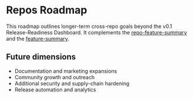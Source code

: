 # Repos Roadmap

This roadmap outlines longer-term cross-repo goals beyond the
v0.1 Release-Readiness Dashboard. It complements the
[repo-feature-summary](repo-feature-summary.md) and the
[feature-summary](feature-summary.md).

## Future dimensions
- Documentation and marketing expansions
- Community growth and outreach
- Additional security and supply-chain hardening
 - Release automation and analytics
